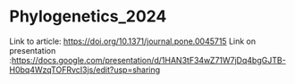 # Phylogenetics_2024
Link to article: https://doi.org/10.1371/journal.pone.0045715
Link on presentation :https://docs.google.com/presentation/d/1HAN3tF34wZ71W7jDq4bgGJTB-H0bq4WzqTOFRvcI3js/edit?usp=sharing
